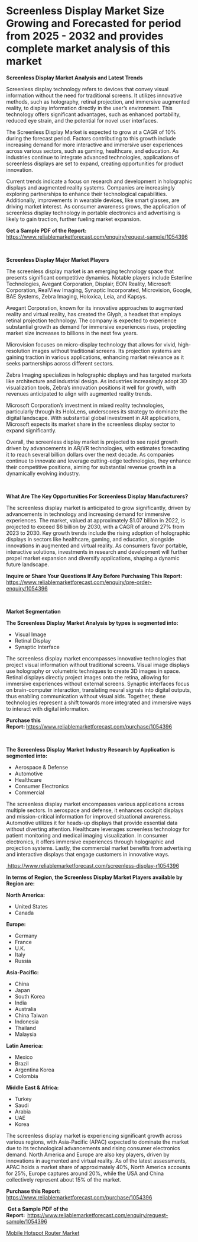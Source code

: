 <p><h1>Screenless Display Market Size Growing and Forecasted for period from 2025 - 2032 and provides complete market analysis of this market</h1></p><p><strong>Screenless Display Market Analysis and Latest Trends</strong></p>
<p><p>Screenless display technology refers to devices that convey visual information without the need for traditional screens. It utilizes innovative methods, such as holography, retinal projection, and immersive augmented reality, to display information directly in the user’s environment. This technology offers significant advantages, such as enhanced portability, reduced eye strain, and the potential for novel user interfaces.</p><p>The Screenless Display Market is expected to grow at a CAGR of 10% during the forecast period. Factors contributing to this growth include increasing demand for more interactive and immersive user experiences across various sectors, such as gaming, healthcare, and education. As industries continue to integrate advanced technologies, applications of screenless displays are set to expand, creating opportunities for product innovation.</p><p>Current trends indicate a focus on research and development in holographic displays and augmented reality systems. Companies are increasingly exploring partnerships to enhance their technological capabilities. Additionally, improvements in wearable devices, like smart glasses, are driving market interest. As consumer awareness grows, the application of screenless display technology in portable electronics and advertising is likely to gain traction, further fueling market expansion.</p></p>
<p><strong>Get a Sample PDF of the Report:&nbsp;</strong> <a href="https://www.reliablemarketforecast.com/enquiry/request-sample/1054396?utm_campaign=1899&utm_medium=2&utm_source=Github&utm_content=ia&utm_term=10022025&utm_id=screenless-display">https://www.reliablemarketforecast.com/enquiry/request-sample/1054396</a></p>
<p>&nbsp;</p>
<p><strong>Screenless Display Major Market Players</strong></p>
<p><p>The screenless display market is an emerging technology space that presents significant competitive dynamics. Notable players include Esterline Technologies, Avegant Corporation, Displair, EON Reality, Microsoft Corporation, RealView Imaging, Synaptic Incorporated, Microvision, Google, BAE Systems, Zebra Imaging, Holoxica, Leia, and Kapsys.</p><p>Avegant Corporation, known for its innovative approaches to augmented reality and virtual reality, has created the Glyph, a headset that employs retinal projection technology. The company is expected to experience substantial growth as demand for immersive experiences rises, projecting market size increases to billions in the next few years.</p><p>Microvision focuses on micro-display technology that allows for vivid, high-resolution images without traditional screens. Its projection systems are gaining traction in various applications, enhancing market relevance as it seeks partnerships across different sectors.</p><p>Zebra Imaging specializes in holographic displays and has targeted markets like architecture and industrial design. As industries increasingly adopt 3D visualization tools, Zebra’s innovation positions it well for growth, with revenues anticipated to align with augmented reality trends.</p><p>Microsoft Corporation’s investment in mixed reality technologies, particularly through its HoloLens, underscores its strategy to dominate the digital landscape. With substantial global investment in AR applications, Microsoft expects its market share in the screenless display sector to expand significantly.</p><p>Overall, the screenless display market is projected to see rapid growth driven by advancements in AR/VR technologies, with estimates forecasting it to reach several billion dollars over the next decade. As companies continue to innovate and leverage cutting-edge technologies, they enhance their competitive positions, aiming for substantial revenue growth in a dynamically evolving industry.</p></p>
<p>&nbsp;</p>
<p><strong>What Are The Key Opportunities For Screenless Display Manufacturers?</strong></p>
<p><p>The screenless display market is anticipated to grow significantly, driven by advancements in technology and increasing demand for immersive experiences. The market, valued at approximately $1.07 billion in 2022, is projected to exceed $6 billion by 2030, with a CAGR of around 27% from 2023 to 2030. Key growth trends include the rising adoption of holographic displays in sectors like healthcare, gaming, and education, alongside innovations in augmented and virtual reality. As consumers favor portable, interactive solutions, investments in research and development will further propel market expansion and diversify applications, shaping a dynamic future landscape.</p></p>
<p><strong>Inquire or Share Your Questions If Any Before Purchasing This Report:</strong> <a href="https://www.reliablemarketforecast.com/enquiry/pre-order-enquiry/1054396?utm_campaign=1899&utm_medium=2&utm_source=Github&utm_content=ia&utm_term=10022025&utm_id=screenless-display">https://www.reliablemarketforecast.com/enquiry/pre-order-enquiry/1054396</a></p>
<p>&nbsp;</p>
<p><strong>Market Segmentation</strong></p>
<p><strong>The Screenless Display Market Analysis by types is segmented into:</strong></p>
<p><ul><li>Visual Image</li><li>Retinal Display</li><li>Synaptic Interface</li></ul></p>
<p><p>The screenless display market encompasses innovative technologies that project visual information without traditional screens. Visual image displays use holography or volumetric techniques to create 3D images in space. Retinal displays directly project images onto the retina, allowing for immersive experiences without external screens. Synaptic interfaces focus on brain-computer interaction, translating neural signals into digital outputs, thus enabling communication without visual aids. Together, these technologies represent a shift towards more integrated and immersive ways to interact with digital information.</p></p>
<p><strong>Purchase this Report:&nbsp;</strong><a href="https://www.reliablemarketforecast.com/purchase/1054396?utm_campaign=1899&utm_medium=2&utm_source=Github&utm_content=ia&utm_term=10022025&utm_id=screenless-display">https://www.reliablemarketforecast.com/purchase/1054396</a></p>
<p>&nbsp;</p>
<p><strong>The Screenless Display Market Industry Research by Application is segmented into:</strong></p>
<p><ul><li>Aerospace & Defense</li><li>Automotive</li><li>Healthcare</li><li>Consumer Electronics</li><li>Commercial</li></ul></p>
<p><p>The screenless display market encompasses various applications across multiple sectors. In aerospace and defense, it enhances cockpit displays and mission-critical information for improved situational awareness. Automotive utilizes it for heads-up displays that provide essential data without diverting attention. Healthcare leverages screenless technology for patient monitoring and medical imaging visualization. In consumer electronics, it offers immersive experiences through holographic and projection systems. Lastly, the commercial market benefits from advertising and interactive displays that engage customers in innovative ways.</p></p>
<p><a href="https://www.reliablemarketforecast.com/screenless-display-r1054396?utm_campaign=1899&utm_medium=2&utm_source=Github&utm_content=ia&utm_term=10022025&utm_id=screenless-display">&nbsp;https://www.reliablemarketforecast.com/screenless-display-r1054396</a></p>
<p><strong>In terms of Region, the Screenless Display Market Players available by Region are:</strong></p>
<p>
    <p> <strong> North America: </strong>
        <ul>
            <li>United States</li>
            <li>Canada</li>
        </ul>
        </p> 
    <p> <strong> Europe: </strong>
        <ul>
            <li>Germany</li>
            <li>France</li>
            <li>U.K.</li>
            <li>Italy</li>
            <li>Russia</li>
        </ul>
        </p> 
    <p> <strong> Asia-Pacific: </strong>
        <ul>
            <li>China</li>
            <li>Japan</li>
            <li>South Korea</li>
            <li>India</li>
            <li>Australia</li>
            <li>China Taiwan</li>
            <li>Indonesia</li>
            <li>Thailand</li>
            <li>Malaysia</li>
        </ul>
        </p> 
    <p> <strong> Latin America: </strong>
        <ul>
            <li>Mexico</li>
            <li>Brazil</li>
            <li>Argentina Korea</li>
            <li>Colombia</li>
        </ul>
        </p> 
    <p> <strong> Middle East & Africa: </strong>
        <ul>
            <li>Turkey</li>
            <li>Saudi</li>
            <li>Arabia</li>
            <li>UAE</li>
            <li>Korea</li>
        </ul>
    </p>
    </p>
<p><p>The screenless display market is experiencing significant growth across various regions, with Asia-Pacific (APAC) expected to dominate the market due to its technological advancements and rising consumer electronics demand. North America and Europe are also key players, driven by innovations in augmented and virtual reality. As of the latest assessments, APAC holds a market share of approximately 40%, North America accounts for 25%, Europe captures around 20%, while the USA and China collectively represent about 15% of the market.</p></p>
<p><strong>Purchase this Report: </strong><a href="https://www.reliablemarketforecast.com/purchase/1054396?utm_campaign=1899&utm_medium=2&utm_source=Github&utm_content=ia&utm_term=10022025&utm_id=screenless-display">https://www.reliablemarketforecast.com/purchase/1054396</a></p>
<p>&nbsp;<strong>Get a Sample PDF of the Report:&nbsp;&nbsp;</strong><a href="https://www.reliablemarketforecast.com/enquiry/request-sample/1054396?utm_campaign=1899&utm_medium=2&utm_source=Github&utm_content=ia&utm_term=10022025&utm_id=screenless-display">https://www.reliablemarketforecast.com/enquiry/request-sample/1054396</a></p>
<p><strong></strong></p>
<p><p><a href="https://github.com/YashRP12/Market-Research-Report-List-7/blob/main/mobile-hotspot-router-market.md?utm_campaign=1899&utm_medium=2&utm_source=Github&utm_content=ia&utm_term=10022025&utm_id=screenless-display">Mobile Hotspot Router Market</a></p></p>
